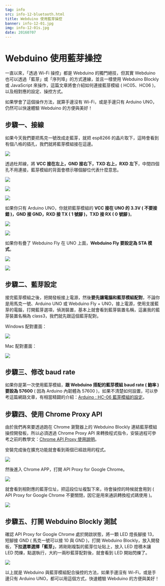 ```yaml
---
tag: info
src: info-12-bluetooth.html
title: Webduino 使用藍芽操控
banner: info-12-01.jpg
img: info-12-01s.jpg
date: 20160707
---
```


<!-- @@master  = ../../_layout.html-->

<!-- @@block  =  meta-->

<title>Webduino 使用藍芽操控 :::: Webduino = Web × Arduino</title>

<meta name="description" content="一直以來，「透過 Wi-Fi 操控」都是 Webduino 的獨門絕技，但其實 Webduino 也可以透過「藍芽」或「序列埠」的方式連線，並且一樣使用 Webduino Blockly 或 JavaScript 來操作，這篇文章將會介紹如何連接藍芽模組 ( HC05、HC06 )，以及相對應的設定、操控方式。">

<meta itemprop="description" content="一直以來，「透過 Wi-Fi 操控」都是 Webduino 的獨門絕技，但其實 Webduino 也可以透過「藍芽」或「序列埠」的方式連線，並且一樣使用 Webduino Blockly 或 JavaScript 來操作，這篇文章將會介紹如何連接藍芽模組 ( HC05、HC06 )，以及相對應的設定、操控方式。">

<meta property="og:description" content="一直以來，「透過 Wi-Fi 操控」都是 Webduino 的獨門絕技，但其實 Webduino 也可以透過「藍芽」或「序列埠」的方式連線，並且一樣使用 Webduino Blockly 或 JavaScript 來操作，這篇文章將會介紹如何連接藍芽模組 ( HC05、HC06 )，以及相對應的設定、操控方式。">

<link rel="canonical" href="https://tutorials.webduino.io/zh-tw/docs/basic/setting/bluetooth.html">

<meta property="og:title" content="Webduino 使用藍芽操控" >

<meta property="og:url" content="https://webduino.io/tutorials/info-12-bluetooth.html">

<meta property="og:image" content="https://webduino.io/img/tutorials/info-12-01s.jpg">

<meta itemprop="image" content="https://webduino.io/img/tutorials/info-12-01s.jpg">

<include src="../_include-tutorials.html"></include>

<!-- @@close-->

<!-- @@block  =  preAndNext-->

<include src="../_include-tutorials-content.html"></include>

<!-- @@close-->



<!-- @@block  =  tutorials-->
# Webduino 使用藍芽操控

一直以來，「透過 Wi-Fi 操控」都是 Webduino 的獨門絕技，但其實 Webduino 也可以透過「藍芽」或「序列埠」的方式連線，並且一樣使用 Webduino Blockly 或 JavaScript 來操作，這篇文章將會介紹如何連接藍芽模組 ( HC05、HC06 )，以及相對應的設定、操控方式。

如果學會了這個操作方法，就算手邊沒有 Wi-Fi，或是手邊只有 Arduino UNO，仍然可以快速體驗 Webduino 的方便與美好！

## 步驟一、接線

如果今天我們要把馬克一號改成走藍芽，就把 esp8266 的晶片取下，這時會看到有個八格的插孔，我們就將藍芽模組接在這邊。

![](../img/tutorials/info-12-17.jpg)

透過杜邦線，將 **VCC 接在左上，GND 接右下，TXD 右上，RXD 左下**，中間四個孔不用連接，藍芽模組的背面會標示哪個腳位代表什麼意思。

![](../img/tutorials/info-12-02.jpg)

![](../img/tutorials/info-12-06.jpg)

![](../img/tutorials/info-12-07.jpg)

如果你只有 Arduino UNO，你就把藍芽模組的 **VCC 接在 UNO 的 3.3V ( 不要接錯 )，GND 接 GND，RXD 接 TX ( 1 號腳 )，TXD 接 RX ( 0 號腳 )**。

![](../img/tutorials/info-12-05.jpg)

![](../img/tutorials/info-12-09.jpg)

如果你有疊了 Webduino Fly 在 UNO 上面，**Webduino Fly 要設定為 STA 模式**。

![](../img/tutorials/info-12-04.jpg)

![](../img/tutorials/info-12-12.jpg)

## 步驟二、藍芽設定

接完藍芽模組之後，把開發板接上電源，然後**要先讓電腦和藍芽模組配對**，不論你是用馬克一號、Arduino UNO 或 Webduino Fly + UNO，接上電源，使用支援藍芽的電腦，打開藍芽選項，偵測裝置，基本上就會看到藍芽裝置名稱，這裏我的藍芽裝置名稱為 class3，我們就先跟這個藍芽配對。

Windows 配對畫面：

![](../img/tutorials/info-12-18.jpg)

Mac 配對畫面：

![](../img/tutorials/info-12-19.jpg)

## 步驟三、修改 baud rate

如果你是第一次使用藍芽模組，**跟 Webduino 搭配的藍芽模組 baud rate ( 鮑率 ) 要設為 57600** ( 因為 Arduino 內韌體為 57600 )，如果不清楚如何設置，可以參考這篇網路文章，有相當精闢的介紹：[Arduino : HC-06 藍芽模組的設定](http://goo.gl/a8vl6H)。

## 步驟四、使用 Chrome Proxy API 

由於我們再來要透過跑在 Chrome 瀏覽器上的 Webduino Blockly 連結藍芽模組操控開發板，所以必須透過 Chrome Proxy API 來轉換程式指令，安裝過程可參考之前的教學文：[Chrome API Proxy 使用說明](https://webduino.io/tutorials/info-05-chrome-api-proxy.html)。

安裝完成後在擴充功能就會看到兩個已經啟用的程式。

![](../img/tutorials/info-12-13.jpg)

然後進入 Chrome APP，打開 API Proxy for Google Chrome。

![](../img/tutorials/info-12-14.jpg)

就會看到相對應的藍芽位址，把這段位址複製下來，待會操控的時候就會用到 ( API Proxy for Google Chrome 不要關閉，因它是用來通訊轉換程式碼使用 )。

![](../img/tutorials/info-12-15.jpg)

## 步驟五、打開 Webduino Blockly 測試 

確認 API Proxy for Google Chrome 處於開啟狀態，將一顆 LED 燈長腳接 13，短腳接 GND ( 馬克一號可以接 10 與 GND )，打開 Webduino Blockly，放入開發板，**下拉選單選擇「藍芽」**，將剛剛複製的藍芽位址貼上，放入 LED 燈積木讓 LED 閃爍，點選執行，大約一兩秒藍芽配對後，就會看到 LED 開始閃爍了。

![](../img/tutorials/info-12-16.jpg)

以上就是 Webduino 與藍芽模組配合操控的方法，如果手邊沒有 Wi-Fi，或是手邊只有 Arduino UNO，都可以用這個方式，快速體驗 Webduino 的方便與美好！



<!-- @@close-->